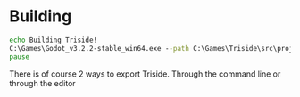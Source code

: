 # Building
```bat
echo Building Triside!
C:\Games\Godot_v3.2.2-stable_win64.exe --path C:\Games\Triside\src\project.godot --export "Windows Main" C:\Games\Triside\builds\12-26-2020\triside.exe
pause 
```
There is of course 2 ways to export Triside. Through the command line or through the editor
